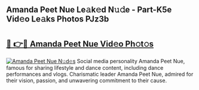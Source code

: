 ## Amanda Peet Nue Le𝚊k𝚎d N𝚞𝚍e - Part-K5e Vid𝚎o Le𝚊ks Photos PJz3b

# <h2><a href="http://fb6hgmd.evod.top/?m=Amanda+Peet+Nue">🔗 👉🔴 Amanda Peet Nue Vid𝚎o Ph𝚘t𝚘s</a></h2>

[![Amanda Peet Nue N𝚞d𝚎s](https://i.imgur.com/8V9OHl7.gif)](http://fb6hgmd.evod.top/?m=Amanda+Peet+Nue)
Social media personality Amanda Peet Nue, famous for sharing lifestyle and dance content, including dance performances and vlogs. Charismatic leader Amanda Peet Nue, admired for their vision, passion, and unwavering commitment to their cause. 
